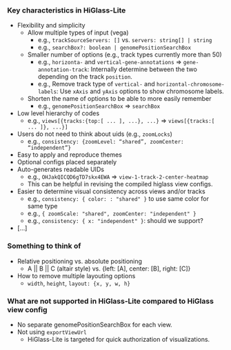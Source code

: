 ### Key characteristics in HiGlass-Lite
- Flexibility and simplicity
    - Allow multiple types of input (vega)
        - e.g., `trackSourceServers: []` vs. `servers: string[] | string`
        - e.g., `searchBox?: boolean | genomePositionSearchBox`
    - Smaller number of options (e.g., track types currently more than 50)
        - e.g., `horizonta-` and `vertical-gene-annotations` => `gene-annotation-track`: Internally determine between the two depending on the track `position`.
        - e.g., Remove track type of `vertical-` and `horizontal-chromosome-labels`: Use `xAxis` and `yAxis` options to show chromosome labels.
    - Shorten the name of options to be able to more easily remember
        - e.g., `genomePositionSearchBox` => `searchBox`
- Low level hierarchy of codes
    - e.g., `views[{tracks:{top:[ ... ], ...}, ...}` => `views[{tracks:[ ... ]}, ...}]`
- Users do not need to think about uids (e.g., `zoomLocks`)
    - e.g., `consistency: {zoomLevel: “shared”, zoomCenter: “independent”}`
- Easy to apply and reproduce themes
- Optional configs placed separately
- Auto-generates readable UIDs
    - e.g., `OHJakQICQD6gTD7skx4EWA` => `view-1-track-2-center-heatmap`
    - This can be helpful in revising the compiled higlass view configs.
- Easier to determine visual consistency across views and/or tracks
    - e.g., `consistency: { color: : "shared" }` to use same color for same type
    - e.g., `{ zoomScale: "shared", zoomCenter: "independent" }`
    - e.g., `consistency: { x: "independent" }`: should we support?
- [...]

### Something to think of
- Relative positioning vs. absolute positioning
    - A || B || C (altair style) vs. {left: [A], center: [B], right: [C]}
- How to remove multiple layouting options
    - `width`, `height`, `layout: {x, y, w, h}`

### What are not supported in HiGlass-Lite compared to HiGlass view config
- No separate genomePositionSearchBox for each view.
- Not using `exportViewUrl`
    - HiGlass-Lite is targeted for quick authorization of visualizations.
